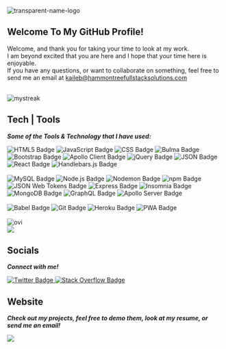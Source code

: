![transparent-name-logo](https://user-images.githubusercontent.com/113649683/208552834-4ee7dc4d-625d-403b-b40d-02e90d9464b3.png)



<!-- welcome section -->
## Welcome To My GitHub Profile!
Welcome, and thank you for taking your time to look at my work.
<br>
I am beyond excited that you are here and I hope that your time here is enjoyable.
<br>
If you have any questions, or want to collaborate on something, feel free to send me an email at kaileb@hammontreefullstacksolutions.com

<br>

<img src="https://github-readme-streak-stats.herokuapp.com/?user=HammontreeWebDev&theme=tokyonight" alt="mystreak"/>
<!-- Tech section -->

## Tech | Tools

***Some of the Tools & Technology that I have used:***

<!-- FRONT END:  -->

<div class="badges">
    <img src="https://img.shields.io/badge/HTML5-black?style=for-the-badge&logo=HTML5" alt="HTML5 Badge"/>
    <img src="https://img.shields.io/badge/JavaScript-black?style=for-the-badge&logo=JavaScript" alt="JavaScript Badge"/>
    <img src="https://img.shields.io/badge/CSS3-black?style=for-the-badge&logo=CSS3" alt="CSS Badge"/>
    <img src="https://img.shields.io/badge/Bulma-black?style=for-the-badge&logo=Bulma" alt="Bulma Badge"/>
    <img src="https://img.shields.io/badge/Bootstrap-black?style=for-the-badge&logo=Bootstrap" alt="Bootstrap Badge"/>
     <img src="https://img.shields.io/badge/Apollo Client-black?style=for-the-badge&logo=Apollo GraphQL" alt="Apollo Client Badge"/>
     <img src="https://img.shields.io/badge/jQuery-black?style=for-the-badge&logo=jQuery" alt="jQuery Badge"/>
     <img src="https://img.shields.io/badge/JSON-black?style=for-the-badge&logo=JSON" alt="JSON Badge"/>
     <img src="https://img.shields.io/badge/React-black?style=for-the-badge&logo=React" alt="React Badge"/>
     <img src="https://img.shields.io/badge/Handlebars.js-black?style=for-the-badge&logo=Handlebars.js" alt="Handlebars.js Badge"/>
    
</div>

<!-- BACK END:  -->

<br>

<div class="badges">
<img src="https://img.shields.io/badge/MySQL-black?style=for-the-badge&logo=MySQL" alt="MySQL Badge"/>
    <img src="https://img.shields.io/badge/Node.js-black?style=for-the-badge&logo=Node.js" alt="Node.js Badge"/>
    <img src="https://img.shields.io/badge/Nodemon-black?style=for-the-badge&logo=Nodemon" alt="Nodemon Badge"/>
    <img src="https://img.shields.io/badge/npm-black?style=for-the-badge&logo=npm" alt="npm Badge"/>
    <img src="https://img.shields.io/badge/JWT-black?style=for-the-badge&logo=JSON Web Tokens" alt="JSON Web Tokens Badge"/>
    <img src="https://img.shields.io/badge/Express.js-black?style=for-the-badge&logo=Express" alt="Express Badge"/>
    <img src="https://img.shields.io/badge/Insomnia-black?style=for-the-badge&logo=Insomnia" alt="Insomnia Badge"/>
    <img src="https://img.shields.io/badge/MongoDB-black?style=for-the-badge&logo=MongoDB" alt="MongoDB Badge"/>
    <img src="https://img.shields.io/badge/GraphQL-black?style=for-the-badge&logo=GraphQL" alt="GraphQL Badge"/>
    <img src="https://img.shields.io/badge/Apollo Server-black?style=for-the-badge&logo=Apollo GraphQL" alt="Apollo Server Badge"/>
</div>

<!-- GENERAL: -->

<br>

<div class="badges">
    <img src="https://img.shields.io/badge/Babel-black?style=for-the-badge&logo=Babel" alt="Babel Badge"/>
    <img src="https://img.shields.io/badge/Git-black?style=for-the-badge&logo=Git" alt="Git Badge"/>
    <img src="https://img.shields.io/badge/Heroku-black?style=for-the-badge&logo=Heroku" alt="Heroku Badge"/>
    <img src="https://img.shields.io/badge/PWA-black?style=for-the-badge&logo=PWA" alt="PWA Badge"/>
</div>

<br>

<img src="https://github-readme-stats.vercel.app/api/top-langs?username=HammontreeWebDev&show_icons=true&locale=en&layout=compact&theme=chartreuse-dark" alt="ovi" />

<br>

<img src="https://github-profile-trophy.vercel.app/?username=HammontreeWebDev&theme=juicyfresh&no-bg=true" />

<!-- Socials section -->
## Socials

***Connect with me!***
<div class="badges">
<!--   <a href="your-linkedin-URL">
    <img src="https://img.shields.io/badge/LinkedIn-blue?style=for-the-badge&logo=linkedin&logoColor=white" alt="LinkedIn Badge"/>
  </a> -->
    
  <a href="https://twitter.com/KailebJTH">
    <img src="https://img.shields.io/badge/Twitter-blue?style=for-the-badge&logo=twitter&logoColor=white" alt="Twitter Badge"/>
  </a>

  <a href="https://stackoverflow.com/users/20187731/hammontreewebdev">
    <img src="https://img.shields.io/badge/Stack Overflow-orange?style=for-the-badge&logo=Stack Overflow&logoColor=white" alt="Stack Overflow Badge"/>
  </a>

</div>

<!-- Website section -->

## Website
***Check out my projects, feel free to demo them, look at my resume, or send me an email!***

<div class="badges">
  <a href="https://www.kailebhammontree.com/">
    <img src="https://img.shields.io/badge/Portfolio-HammontreeWebDev-red?style=for-the-badge" />
  </a>
  </div>

